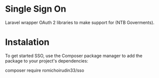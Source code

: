 # Single Sign On
Laravel wrapper OAuth 2 libraries to make support for (NTB Goverments).

# Instalation
To get started SSO, use the Composer package manager to add the package to your project's dependencies:

composer require romichoirudin33/sso
